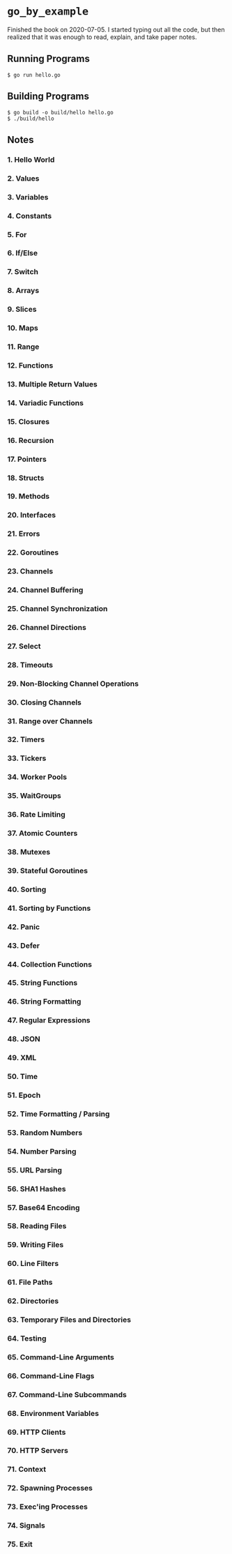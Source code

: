 # `go_by_example`

Finished the book on 2020-07-05. I started typing out all the code, but then realized that it was enough to read, explain, and take paper notes.

## Running Programs

```text
$ go run hello.go
```

## Building Programs

```text
$ go build -o build/hello hello.go
$ ./build/hello
```

## Notes

### 1. Hello World

### 2. Values

### 3. Variables

### 4. Constants

### 5. For

### 6. If/Else

### 7. Switch

### 8. Arrays

### 9. Slices

### 10. Maps

### 11. Range

### 12. Functions

### 13. Multiple Return Values

### 14. Variadic Functions

### 15. Closures

### 16. Recursion

### 17. Pointers

### 18. Structs

### 19. Methods

### 20. Interfaces

### 21. Errors

### 22. Goroutines

### 23. Channels

### 24. Channel Buffering

### 25. Channel Synchronization

### 26. Channel Directions

### 27. Select

### 28. Timeouts

### 29. Non-Blocking Channel Operations

### 30. Closing Channels

### 31. Range over Channels

### 32. Timers

### 33. Tickers

### 34. Worker Pools

### 35. WaitGroups

### 36. Rate Limiting

### 37. Atomic Counters

### 38. Mutexes

### 39. Stateful Goroutines

### 40. Sorting

### 41. Sorting by Functions

### 42. Panic

### 43. Defer

### 44. Collection Functions

### 45. String Functions

### 46. String Formatting

### 47. Regular Expressions

### 48. JSON

### 49. XML

### 50. Time

### 51. Epoch

### 52. Time Formatting / Parsing

### 53. Random Numbers

### 54. Number Parsing

### 55. URL Parsing

### 56. SHA1 Hashes

### 57. Base64 Encoding

### 58. Reading Files

### 59. Writing Files

### 60. Line Filters

### 61. File Paths

### 62. Directories

### 63. Temporary Files and Directories

### 64. Testing

### 65. Command-Line Arguments

### 66. Command-Line Flags

### 67. Command-Line Subcommands

### 68. Environment Variables

### 69. HTTP Clients

### 70. HTTP Servers

### 71. Context

### 72. Spawning Processes

### 73. Exec'ing Processes

### 74. Signals

### 75. Exit
